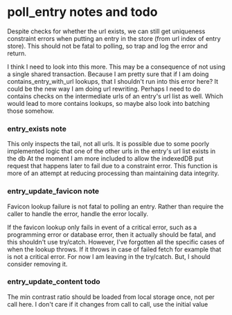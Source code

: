 
# poll_entry notes and todo

Despite checks for whether the url exists, we can still get uniqueness constraint errors when putting an entry in the store (from url index of entry store). This should not be fatal to polling, so trap and log the error and return.

I think I need to look into this more. This may be a consequence of not using a single shared transaction. Because I am pretty sure that if I am doing contains_entry_with_url lookups, that I shouldn't run into this error here? It could be the new way I am doing url rewriting. Perhaps I need to do contains checks on the intermediate urls of an entry's url list as well. Which would lead to more contains lookups, so maybe also look into batching those somehow.

### entry_exists note

This only inspects the tail, not all urls. It is possible due to some poorly implemented logic that one of the other urls in the entry's url list exists in the db At the moment I am more included to allow the indexedDB put request that happens later to fail due to a constraint error. This function is more of an attempt at reducing processing than maintaining data integrity.

### entry_update_favicon note

Favicon lookup failure is not fatal to polling an entry. Rather than require the caller to handle the error, handle the error locally.

If the favicon lookup only fails in event of a critical error, such as a programming error or database error, then it actually should be fatal, and this shouldn't use try/catch. However, I've forgotten all the specific cases of when the lookup throws. If it throws in case of failed fetch for example that is not a critical error. For now I am leaving in the try/catch. But, I should consider removing it.

### entry_update_content todo

The min contrast ratio should be loaded from local storage once, not per call here. I don't care if it changes from call to call, use the initial value
